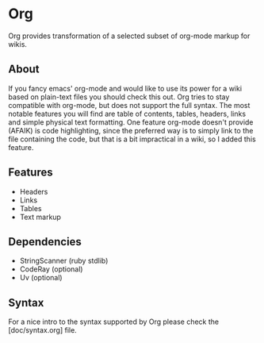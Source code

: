 # Org

Org provides transformation of a selected subset of org-mode markup for wikis.

## About

If you fancy emacs' org-mode and would like to use its power for a wiki based on plain-text files you should check this out.
Org tries to stay compatible with org-mode, but does not support the full syntax. The most notable features you will find are table of contents, tables, headers, links and simple physical text formatting.
One feature org-mode doesn't provide (AFAIK) is code highlighting, since the preferred way is to simply link to the file containing the code, but that is a bit impractical in a wiki, so I added this feature.

## Features

* Headers
* Links
* Tables
* Text markup

## Dependencies

* StringScanner (ruby stdlib)
* CodeRay (optional)
* Uv (optional)

## Syntax

For a nice intro to the syntax supported by Org please check the [doc/syntax.org] file.
